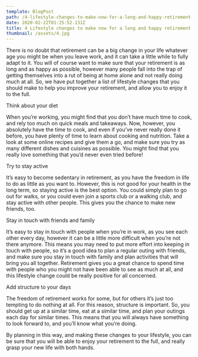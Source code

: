 ```yaml
---
template: BlogPost
path: /4-lifestyle-changes-to-make-now-for-a-long-and-happy-retirement-ee7bc8e9c666
date: 2020-02-22T01:25:52.131Z
title: 4 Lifestyle changes to make now for a long and happy retirement
thumbnail: /assets/4.jpg
---
```

<!--StartFragment-->

There is no doubt that retirement can be a big change in your life whatever age you might be when you leave work, and it can take a little while to fully adapt to it. You will of course want to make sure that your retirement is as long and as happy as possible, however many people fall into the trap of getting themselves into a rut of being at home alone and not really doing much at all. So, we have put together a list of lifestyle changes that you should make to help you improve your retirement, and allow you to enjoy it to the full.

Think about your diet

When you’re working, you might find that you don’t have much time to cook, and rely too much on quick meals and takeaways. Now, however, you absolutely have the time to cook, and even if you’ve never really done it before, you have plenty of time to learn about cooking and nutrition. Take a look at some online recipes and give them a go, and make sure you try as many different dishes and cuisines as possible. You might find that you really love something that you’d never even tried before!

Try to stay active

It’s easy to become sedentary in retirement, as you have the freedom in life to do as little as you want to. However, this is not good for your health in the long term, so staying active is the best option. You could simply plan to go out for walks, or you could even join a sports club or a walking club, and stay active with other people. This gives you the chance to make new friends, too.

Stay in touch with friends and family

It’s easy to stay in touch with people when you’re in work, as you see each other every day, however it can be a little more difficult when you’re not there anymore. This means you may need to put more effort into keeping in touch with people, so it’s a good idea to plan a regular outing with friends, and make sure you stay in touch with family and plan activities that will bring you all together. Retirement gives you a great chance to spend time with people who you might not have been able to see as much at all, and this lifestyle change could be really positive for all concerned.

Add structure to your days

The freedom of retirement works for some, but for others it’s just too tempting to do nothing at all. For this reason, structure is important. So, you should get up at a similar time, eat at a similar time, and plan your outings each day for similar times. This means that you will always have something to look forward to, and you’ll know what you’re doing.

By planning in this way, and making these changes to your lifestyle, you can be sure that you will be able to enjoy your retirement to the full, and really grasp your new life with both hands.

<!--EndFragment-->
